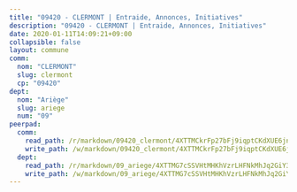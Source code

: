 ```yaml
---
title: "09420 - CLERMONT | Entraide, Annonces, Initiatives"
description: "09420 - CLERMONT | Entraide, Annonces, Initiatives"
date: 2020-01-11T14:09:21+09:00
collapsible: false
layout: commune
comm:
  nom: "CLERMONT"
  slug: clermont
  cp: "09420"
dept:
  nom: "Ariège"
  slug: ariege
  num: "09"
peerpad:
  comm:
    read_path: /r/markdown/09420_clermont/4XTTMCkrFp27bFj9iqptCKdXUE6jnLYMa9PLUbfXuQWkouCeS
    write_path: /w/markdown/09420_clermont/4XTTMCkrFp27bFj9iqptCKdXUE6jnLYMa9PLUbfXuQWkouCeS-K3TgUkzfRkLZHrBnEAAK8wZ9WsVEqn8n2q3R3Fe1twJmTsDXa6GeJ6UaXKSQYC5zaqZFFGzfqKCyrK4QEZoxqqPZuNYNqiJbQdNT87RuC71bBvcoiR658yruEabkNV7rrApvkDHp
  dept:
    read_path: /r/markdown/09_ariege/4XTTMG7cSSVHtMHKhVzrLHFNkMhJq2GiY37tW1RLaySvmC5m7
    write_path: /w/markdown/09_ariege/4XTTMG7cSSVHtMHKhVzrLHFNkMhJq2GiY37tW1RLaySvmC5m7-K3TgTss1C8HjViVkpwivQX7MahnqC11ekSJQuYEnrMDTmDE1FfJsoB9BatqQw5xZL2YVE8soFWdt5YbjPCiw8Nef7nnDAgssxyMxh5u11RAcuqPo3TLSQutK9TFNiNP3xhEoTkkD
---
```


